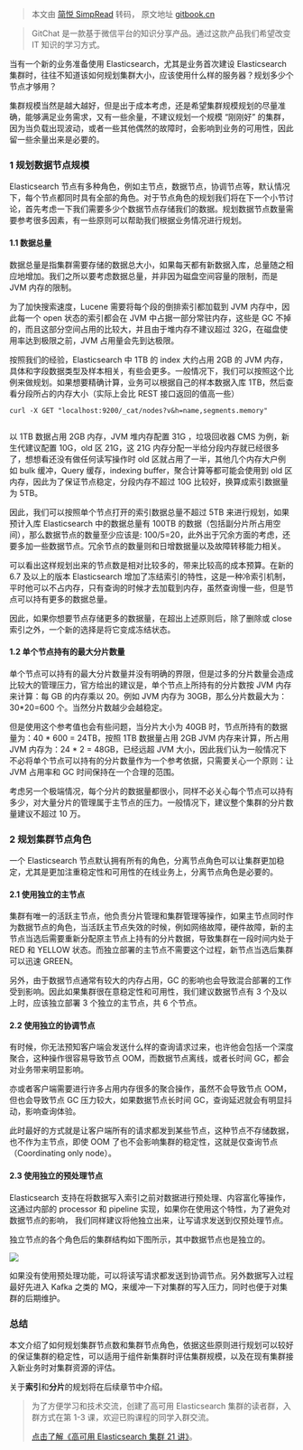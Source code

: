 > 本文由 [简悦 SimpRead](http://ksria.com/simpread/) 转码， 原文地址 [gitbook.cn](https://gitbook.cn/gitchat/column/5ce4ff9a308dd66813d92799/topic/5ce51221308dd66813d929b7)

> GitChat 是一款基于微信平台的知识分享产品。通过这款产品我们希望改变 IT 知识的学习方式。

当有一个新的业务准备使用 Elasticsearch，尤其是业务首次建设 Elasticsearch 集群时，往往不知道该如何规划集群大小，应该使用什么样的服务器？规划多少个节点才够用？

集群规模当然是越大越好，但是出于成本考虑，还是希望集群规模规划的尽量准确，能够满足业务需求，又有一些余量，不建议规划一个规模 “刚刚好” 的集群，因为当负载出现波动，或者一些其他偶然的故障时，会影响到业务的可用性，因此留一些余量出来是必要的。

### 1 规划数据节点规模

Elasticsearch 节点有多种角色，例如主节点，数据节点，协调节点等，默认情况下，每个节点都同时具有全部的角色。对于节点角色的规划我们将在下一个小节讨论，首先考虑一下我们需要多少个数据节点存储我们的数据。规划数据节点数量需要参考很多因素，有一些原则可以帮助我们根据业务情况进行规划。

#### 1.1 数据总量

数据总量是指集群需要存储的数据总大小，如果每天都有新数据入库，总量随之相应地增加。我们之所以要考虑数据总量，并非因为磁盘空间容量的限制，而是 JVM 内存的限制。

为了加快搜索速度，Lucene 需要将每个段的倒排索引都加载到 JVM 内存中，因此每一个 open 状态的索引都会在 JVM 中占据一部分常驻内存，这些是 GC 不掉的，而且这部分空间占用的比较大，并且由于堆内存不建议超过 32G，在磁盘使用率达到极限之前，JVM 占用量会先到达极限。

按照我们的经验，Elasticsearch 中 1TB 的 index 大约占用 2GB 的 JVM 内存，具体和字段数据类型及样本相关，有些会更多。一般情况下，我们可以按照这个比例来做规划。如果想要精确计算，业务可以根据自己的样本数据入库 1TB，然后查看分段所占的内存大小（实际上会比 REST 接口返回的值高一些）

```
curl -X GET "localhost:9200/_cat/nodes?v&h=name,segments.memory"


```

以 1TB 数据占用 2GB 内存，JVM 堆内存配置 31G ，垃圾回收器 CMS 为例，新生代建议配置 10G，old 区 21G，这 21G 内存分配一半给分段内存就已经很多了，想想看还没有做任何读写操作时 old 区就占用了一半，其他几个内存大户例如 bulk 缓冲，Query 缓存，indexing buffer，聚合计算等都可能会使用到 old 区内存，因此为了保证节点稳定，分段内存不超过 10G 比较好，换算成索引数据量为 5TB。

因此，我们可以按照单个节点打开的索引数据总量不超过 5TB 来进行规划，如果预计入库 Elasticsearch 中的数据总量有 100TB 的数据（包括副分片所占用空间），那么数据节点的数量至少应该是: 100/5=20，此外出于冗余方面的考虑，还要多加一些数据节点。冗余节点的数量则和日增数据量以及故障转移能力相关。

可以看出这样规划出来的节点数是相对比较多的，带来比较高的成本预算。在新的 6.7 及以上的版本 Elasticsearch 增加了冻结索引的特性，这是一种冷索引机制，平时他可以不占内存，只有查询的时候才去加载到内存，虽然查询慢一些，但是节点可以持有更多的数据总量。

因此，如果你想要节点存储更多的数据量，在超出上述原则后，除了删除或 close 索引之外，一个新的选择是将它变成冻结状态。

#### 1.2 单个节点持有的最大分片数量

单个节点可以持有的最大分片数量并没有明确的界限，但是过多的分片数量会造成比较大的管理压力，官方给出的建议是，单个节点上所持有的分片数按 JVM 内存来计算：每 GB 的内存乘以 20。例如 JVM 内存为 30GB，那么分片数最大为：30*20=600 个。当然分片数越少会越稳定。

但是使用这个参考值也会有些问题，当分片大小为 40GB 时，节点所持有的数据量为：40 * 600 = 24TB，按照 1TB 数据量占用 2GB JVM 内存来计算，所占用 JVM 内存为：24 * 2 = 48GB，已经远超 JVM 大小，因此我们认为一般情况下不必将单个节点可以持有的分片数量作为一个参考依据，只需要关心一个原则：让 JVM 占用率和 GC 时间保持在一个合理的范围。

考虑另一个极端情况，每个分片的数据量都很小，同样不必关心每个节点可以持有多少，对大量分片的管理属于主节点的压力。一般情况下，建议整个集群的分片数量建议不超过 10 万。

### 2 规划集群节点角色

一个 Elasticsearch 节点默认拥有所有的角色，分离节点角色可以让集群更加稳定，尤其是更加注重稳定性和可用性的在线业务上，分离节点角色是必要的。

#### 2.1 使用独立的主节点

集群有唯一的活跃主节点，他负责分片管理和集群管理等操作，如果主节点同时作为数据节点的角色，当活跃主节点失效的时候，例如网络故障，硬件故障，新的主节点当选后需要重新分配原主节点上持有的分片数据，导致集群在一段时间内处于 RED 和 YELLOW 状态。而独立部署的主节点不需要这个过程，新节点当选后集群可以迅速 GREEN。

另外，由于数据节点通常有较大的内存占用，GC 的影响也会导致混合部署的工作受到影响。因此如果集群很在意稳定性和可用性，我们建议数据节点有 3 个及以上时，应该独立部署 3 个独立的主节点，共 6 个节点。

#### 2.2 使用独立的协调节点

有时候，你无法预知客户端会发送什么样的查询请求过来，也许他会包括一个深度聚合，这种操作很容易导致节点 OOM，而数据节点离线，或者长时间 GC，都会对业务带来明显影响。

亦或者客户端需要进行许多占用内存很多的聚合操作，虽然不会导致节点 OOM，但也会导致节点 GC 压力较大，如果数据节点长时间 GC，查询延迟就会有明显抖动，影响查询体验。

此时最好的方式就是让客户端所有的请求都发到某些节点，这种节点不存储数据，也不作为主节点，即使 OOM 了也不会影响集群的稳定性，这就是仅查询节点（Coordinating only node）。

#### 2.3 使用独立的预处理节点

Elasticsearch 支持在将数据写入索引之前对数据进行预处理、内容富化等操作，这通过内部的 processor 和 pipeline 实现，如果你在使用这个特性，为了避免对数据节点的影响， 我们同样建议将他独立出来，让写请求发送到仅预处理节点。

独立节点的各个角色后的集群结构如下图所示，其中数据节点也是独立的。

![](https://images.gitbook.cn/FpaZEUJQSLu8M-SGnz2Yjm07P2s1)

如果没有使用预处理功能，可以将读写请求都发送到协调节点。另外数据写入过程最好先进入 Kafka 之类的 MQ，来缓冲一下对集群的写入压力，同时也便于对集群的后期维护。

### 总结

本文介绍了如何规划集群节点数和集群节点角色，依据这些原则进行规划可以较好的保证集群的稳定性，可以适用于组件新集群时评估集群规模，以及在现有集群接入新业务时对集群资源的评估。

关于**索引**和**分片**的规划将在后续章节中介绍。

> 为了方便学习和技术交流，创建了高可用 Elasticsearch 集群的读者群，入群方式在第 1-3 课，欢迎已购课程的同学入群交流。
> 
> [点击了解《高可用 Elasticsearch 集群 21 讲》](https://gitbook.cn/m/mazi/comp/column?columnId=5ce4ff9a308dd66813d92799&utm_source=ESzcsd001)。